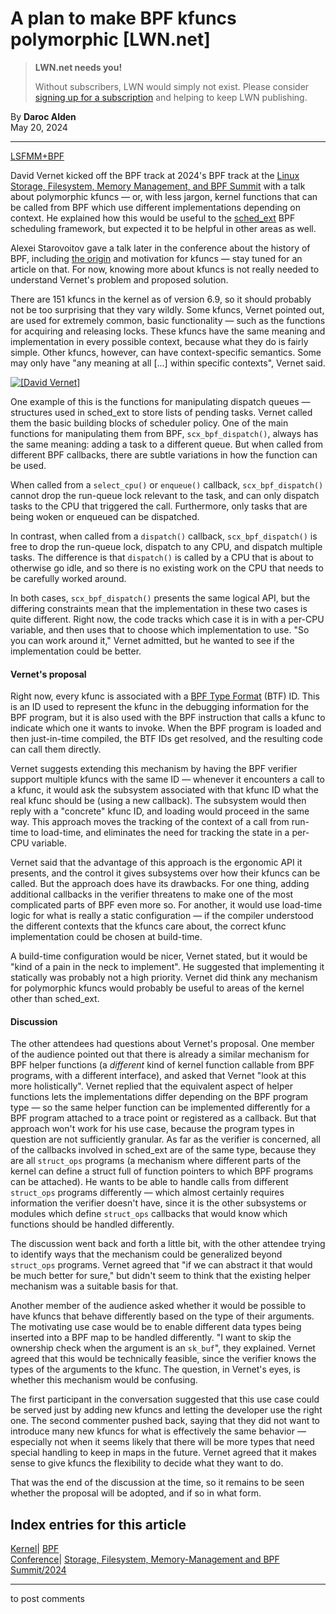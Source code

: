 # A plan to make BPF kfuncs polymorphic [LWN.net]

> **LWN.net needs you!**
> 
> Without subscribers, LWN would simply not exist. Please consider [signing up for a subscription](/Promo/nst-nag2/subscribe) and helping to keep LWN publishing. 

By **Daroc Alden**  
May 20, 2024 

* * *

[LSFMM+BPF](https://lwn.net/Articles/lsfmmbpf2024/)

David Vernet kicked off the BPF track at 2024's BPF track at the [Linux Storage, Filesystem, Memory Management, and BPF Summit](https://events.linuxfoundation.org/lsfmmbpf/) with a talk about polymorphic kfuncs — or, with less jargon, kernel functions that can be called from BPF which use different implementations depending on context. He explained how this would be useful to the [sched_ext](/Articles/972710/) BPF scheduling framework, but expected it to be helpful in other areas as well. 

Alexei Starovoitov gave a talk later in the conference about the history of BPF, including [ the origin](/Articles/856005/) and motivation for kfuncs — stay tuned for an article on that. For now, knowing more about kfuncs is not really needed to understand Vernet's problem and proposed solution. 

There are 151 kfuncs in the kernel as of version 6.9, so it should probably not be too surprising that they vary wildly. Some kfuncs, Vernet pointed out, are used for extremely common, basic functionality — such as the functions for acquiring and releasing locks. These kfuncs have the same meaning and implementation in every possible context, because what they do is fairly simple. Other kfuncs, however, can have context-specific semantics. Some may only have "any meaning at all [...] within specific contexts", Vernet said. 

[![\[David Vernet\]](https://static.lwn.net/images/conf/2024/lsfmm/david_vernet-small.png)](/Articles/974117)

One example of this is the functions for manipulating dispatch queues — structures used in sched_ext to store lists of pending tasks. Vernet called them the basic building blocks of scheduler policy. One of the main functions for manipulating them from BPF, `scx_bpf_dispatch()`, always has the same meaning: adding a task to a different queue. But when called from different BPF callbacks, there are subtle variations in how the function can be used. 

When called from a `select_cpu()` or `enqueue()` callback, `scx_bpf_dispatch()` cannot drop the run-queue lock relevant to the task, and can only dispatch tasks to the CPU that triggered the call. Furthermore, only tasks that are being woken or enqueued can be dispatched. 

In contrast, when called from a `dispatch()` callback, `scx_bpf_dispatch()` is free to drop the run-queue lock, dispatch to any CPU, and dispatch multiple tasks. The difference is that `dispatch()` is called by a CPU that is about to otherwise go idle, and so there is no existing work on the CPU that needs to be carefully worked around. 

In both cases, `scx_bpf_dispatch()` presents the same logical API, but the differing constraints mean that the implementation in these two cases is quite different. Right now, the code tracks which case it is in with a per-CPU variable, and then uses that to choose which implementation to use. "So you can work around it," Vernet admitted, but he wanted to see if the implementation could be better. 

#### Vernet's proposal

Right now, every kfunc is associated with a [ BPF Type Format](https://docs.kernel.org/bpf/btf.html) (BTF) ID. This is an ID used to represent the kfunc in the debugging information for the BPF program, but it is also used with the BPF instruction that calls a kfunc to indicate which one it wants to invoke. When the BPF program is loaded and then just-in-time compiled, the BTF IDs get resolved, and the resulting code can call them directly. 

Vernet suggests extending this mechanism by having the BPF verifier support multiple kfuncs with the same ID — whenever it encounters a call to a kfunc, it would ask the subsystem associated with that kfunc ID what the real kfunc should be (using a new callback). The subsystem would then reply with a "concrete" kfunc ID, and loading would proceed in the same way. This approach moves the tracking of the context of a call from run-time to load-time, and eliminates the need for tracking the state in a per-CPU variable. 

Vernet said that the advantage of this approach is the ergonomic API it presents, and the control it gives subsystems over how their kfuncs can be called. But the approach does have its drawbacks. For one thing, adding additional callbacks in the verifier threatens to make one of the most complicated parts of BPF even more so. For another, it would use load-time logic for what is really a static configuration — if the compiler understood the different contexts that the kfuncs care about, the correct kfunc implementation could be chosen at build-time. 

A build-time configuration would be nicer, Vernet stated, but it would be "kind of a pain in the neck to implement". He suggested that implementing it statically was probably not a high priority. Vernet did think any mechanism for polymorphic kfuncs would probably be useful to areas of the kernel other than sched_ext. 

#### Discussion

The other attendees had questions about Vernet's proposal. One member of the audience pointed out that there is already a similar mechanism for BPF helper functions (a _different_ kind of kernel function callable from BPF programs, with a different interface), and asked that Vernet "look at this more holistically". Vernet replied that the equivalent aspect of helper functions lets the implementations differ depending on the BPF program type — so the same helper function can be implemented differently for a BPF program attached to a trace point or registered as a callback. But that approach won't work for his use case, because the program types in question are not sufficiently granular. As far as the verifier is concerned, all of the callbacks involved in sched_ext are of the same type, because they are all `struct_ops` programs (a mechanism where different parts of the kernel can define a struct full of function pointers to which BPF programs can be attached). He wants to be able to handle calls from different `struct_ops` programs differently — which almost certainly requires information the verifier doesn't have, since it is the other subsystems or modules which define `struct_ops` callbacks that would know which functions should be handled differently. 

The discussion went back and forth a little bit, with the other attendee trying to identify ways that the mechanism could be generalized beyond `struct_ops` programs. Vernet agreed that "if we can abstract it that would be much better for sure," but didn't seem to think that the existing helper mechanism was a suitable basis for that. 

Another member of the audience asked whether it would be possible to have kfuncs that behave differently based on the type of their arguments. The motivating use case would be to enable different data types being inserted into a BPF map to be handled differently. "I want to skip the ownership check when the argument is an `sk_buf`", they explained. Vernet agreed that this would be technically feasible, since the verifier knows the types of the arguments to the kfunc. The question, in Vernet's eyes, is whether this mechanism would be confusing. 

The first participant in the conversation suggested that this use case could be served just by adding new kfuncs and letting the developer use the right one. The second commenter pushed back, saying that they did not want to introduce many new kfuncs for what is effectively the same behavior — especially not when it seems likely that there will be more types that need special handling to keep in maps in the future. Vernet agreed that it makes sense to give kfuncs the flexibility to decide what they want to do. 

That was the end of the discussion at the time, so it remains to be seen whether the proposal will be adopted, and if so in what form. 

  
Index entries for this article  
---  
[Kernel](/Kernel/Index)| [BPF](/Kernel/Index#BPF)  
[Conference](/Archives/ConferenceIndex/)| [Storage, Filesystem, Memory-Management and BPF Summit/2024](/Archives/ConferenceIndex/#Storage_Filesystem_Memory-Management_and_BPF_Summit-2024)  
  


* * *

to post comments 
